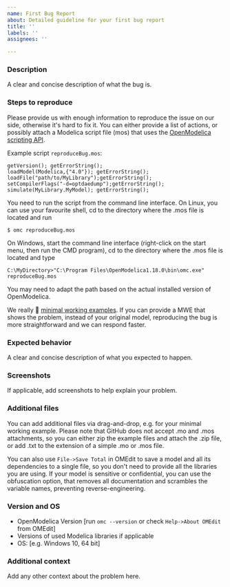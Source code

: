 ```yaml
---
name: First Bug Report
about: Detailed guideline for your first bug report
title: ''
labels: ''
assignees: ''

---
```


### Description
A clear and concise description of what the bug is.

### Steps to reproduce
Please provide us with enough information to reproduce the issue on our side, otherwise it's hard to fix it. You can either provide a list of actions, or possibly attach a Modelica script file (mos) that uses the [OpenModelica scripting API](https://openmodelica.org/doc/OpenModelicaUsersGuide/latest/scripting_api.html).

Example script `reproduceBug.mos`:
```modelica
getVersion(); getErrorString();
loadModel(Modelica,{"4.0"}); getErrorString();
loadFile("path/to/MyLibrary");getErrorString();
setCompilerFlags("-d=optdaedump");getErrorString();
simulate(MyLibrary.MyModel); getErrorString();
```
You need to run the script from the command line interface. On Linux, you can use your favourite shell, cd to the directory where the .mos file is located and run
```
$ omc reproduceBug.mos
```
On Windows, start the command line interface (right-click on the start menu, then run the CMD program), cd to the directory where the .mos file is located and type
```
C:\MyDirectory>"C:\Program Files\OpenModelica1.18.0\bin\omc.exe" reproduceBug.mos
```
You may need to adapt the path based on the actual installed version of OpenModelica.

We really 💖 [minimal working examples](https://en.wikipedia.org/wiki/Minimal_working_example). If you can provide a MWE that shows the problem, instead of your original model, reproducing the bug is more straightforward and we can respond faster.

### Expected behavior
A clear and concise description of what you expected to happen.

### Screenshots
If applicable, add screenshots to help explain your problem.

### Additional files
You can add additional files via drag-and-drop, e.g. for your minimal working example. Please note that GitHub does not accept .mo and .mos attachments, so you can either zip the example files and attach the .zip file, or add .txt to the extension of a simple .mo or .mos file.

You can also use `File->Save Total` in OMEdit to save a model and all its dependencies to a single file, so you don't need to provide all the libraries you are using. If your model is sensitive or confidential, you can use the obfuscation option, that removes all documentation and scrambles the variable names, preventing reverse-engineering.

### Version and OS
 - OpenModelica Version [run `omc --version` or check `Help->About OMEdit` from OMEdit]
 - Versions of used Modelica libraries if applicable
 - OS: [e.g. Windows 10, 64 bit]

### Additional context
Add any other context about the problem here.
